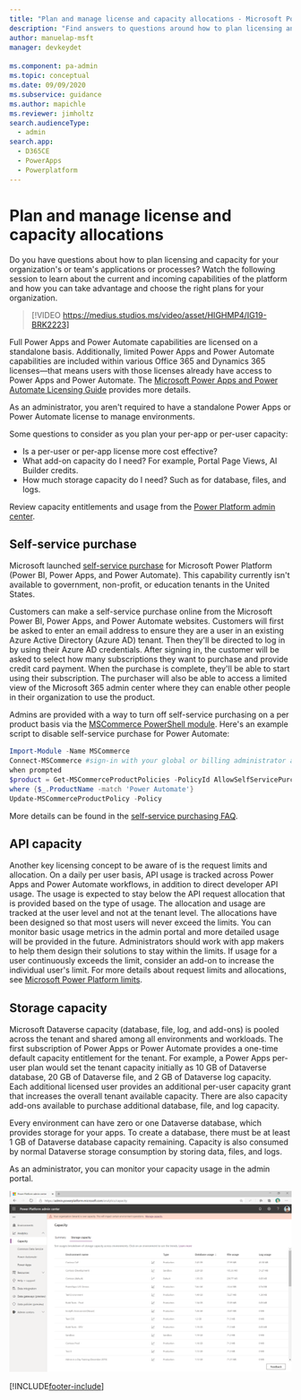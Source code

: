 ```yaml
---
title: "Plan and manage license and capacity allocations - Microsoft Power Platform (contains video) | MicrosoftDocs"
description: "Find answers to questions around how to plan licensing and capacity for your organization's or team's applications or processes."
author: manuelap-msft
manager: devkeydet

ms.component: pa-admin
ms.topic: conceptual
ms.date: 09/09/2020
ms.subservice: guidance
ms.author: mapichle
ms.reviewer: jimholtz
search.audienceType: 
  - admin
search.app: 
  - D365CE
  - PowerApps
  - Powerplatform
---
```


# Plan and manage license and capacity allocations

Do you have questions about how to plan licensing and capacity for your organization's or team's applications or processes? Watch the following session to learn about the current and incoming capabilities of the platform and how you can take advantage and choose the right plans for your organization.
>
> [!VIDEO https://medius.studios.ms/video/asset/HIGHMP4/IG19-BRK2223]
>
Full Power Apps and Power Automate capabilities are licensed on a standalone basis. Additionally, limited Power Apps and Power Automate capabilities are included within various Office 365 and Dynamics 365 licenses—that means users with those licenses already have access to Power Apps and Power Automate. The [Microsoft Power Apps and Power Automate Licensing Guide](https://go.microsoft.com/fwlink/?LinkId=2085130) provides more details.

As an administrator, you aren't required to have a standalone Power Apps or Power Automate license to manage environments.

Some questions to consider as you plan your per-app or per-user capacity:

- Is a per-user or per-app license more cost effective?
- What add-on capacity do I need? For example, Portal Page Views, AI Builder credits.
- How much storage capacity do I need? Such as for database, files, and logs.

Review capacity entitlements and usage from the [Power Platform admin center](https://aka.ms/ppac).

## Self-service purchase

Microsoft launched [self-service purchase](/microsoft-365/commerce/subscriptions/self-service-purchase-faq) for Microsoft Power Platform (Power BI, Power Apps, and Power Automate). This capability currently isn't available to government, non-profit, or education tenants in the United States.

Customers can make a self-service purchase online from the Microsoft Power BI, Power Apps, and Power Automate websites. Customers will first be asked to enter an email address to ensure they are a user in an existing Azure Active Directory (Azure AD) tenant. Then they'll be directed to log in by using their Azure AD credentials. After signing in, the customer will be asked to select how many subscriptions they want to purchase and provide credit card payment. When the purchase is complete, they'll be able to start using their subscription. The purchaser will also be able to access a limited view of the Microsoft 365 admin center where they can enable other people in their organization to use the product.

Admins are provided with a way to turn off self-service purchasing on a per product basis via the [MSCommerce PowerShell module](/microsoft-365/commerce/subscriptions/allowselfservicepurchase-powershell). Here's an example script to disable self-service purchase for Power Automate:

```powershell
Import-Module -Name MSCommerce
Connect-MSCommerce #sign-in with your global or billing administrator account
when prompted
$product = Get-MSCommerceProductPolicies -PolicyId AllowSelfServicePurchase |
where {$_.ProductName -match 'Power Automate'}
Update-MSCommerceProductPolicy -Policy
```

More details can be found in the [self-service purchasing FAQ](/microsoft-365/commerce/subscriptions/self-service-purchase-faq).

## API capacity

Another key licensing concept to be aware of is the request limits and allocation. On a daily per user basis, API usage is tracked across Power Apps and Power Automate workflows, in addition to direct developer API usage. The usage is expected to stay below the API request allocation that is provided based on the type of usage. The allocation and usage are tracked at the user level and not at the tenant level. The allocations have been designed so that most users will never exceed the limits. You can monitor basic usage metrics in the admin portal and more detailed usage will be provided in the future. Administrators should work with app makers to help them design their solutions to stay within the limits. If usage for a user continuously exceeds the limit, consider an add-on to increase the individual user's limit. For more details about request limits and allocations, see [Microsoft Power Platform limits](../../admin/api-request-limits-allocations.md).

## Storage capacity

Microsoft Dataverse capacity (database, file, log, and add-ons) is pooled across the tenant and shared among all environments and workloads. The first subscription of Power Apps or Power Automate provides a one-time default capacity entitlement for the tenant. For example, a Power Apps per-user plan would set the tenant capacity initially as 10 GB of Dataverse database, 20 GB of Dataverse file, and 2 GB of Dataverse log capacity. Each additional licensed user provides an additional per-user capacity grant that increases the overall tenant available capacity. There are also capacity add-ons available to purchase additional database, file, and log capacity.

Every environment can have zero or one Dataverse database, which provides storage for your apps. To create a database, there must be at least 1 GB of Dataverse database capacity remaining. Capacity is also consumed by normal Dataverse storage consumption by storing data, files, and logs.

As an administrator, you can monitor your capacity usage in the admin portal.

![Microsoft Power Platform storage capacity.](media/resource-usage2.png "Microsoft Power Platform storage capacity")


[!INCLUDE[footer-include](../../includes/footer-banner.md)]
